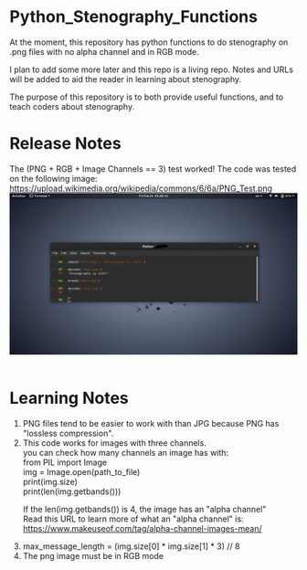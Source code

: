 # Python_Stenography_Functions
At the moment, this repository has python functions to do stenography on .png files with no alpha channel and in RGB mode.

I plan to add some more later and this repo is a living repo.
Notes and URLs will be added to aid the reader in learning about stenography.

The purpose of this repository is to both provide useful functions, and to teach coders about stenography.

# Release Notes
The (PNG + RGB + Image Channels == 3) test worked!
The code was tested on the following image: https://upload.wikimedia.org/wikipedia/commons/6/6a/PNG_Test.png
<br />
<img height="" width="" src="https://raw.githubusercontent.com/ZianElijahSmith/Python_Stenography_Functions/main/test1.png" />
<br /><br />

# Learning Notes
<ol>
<li>PNG files tend to be easier to work with than JPG because PNG has "lossless compression".</li>
<li> This code works for images with three channels.
<br />you can check how many channels an image has with:
<br />
from PIL import Image
<br />
img = Image.open(path_to_file)
<br />
print(img.size)
<br />
print(len(img.getbands()))
<br />

If the len(img.getbands()) is 4, the image has an "alpha channel"
<br />
Read this URL to learn more of what an "alpha channel" is:
<br />
https://www.makeuseof.com/tag/alpha-channel-images-mean/
</li>
<li>max_message_length = (img.size[0] * img.size[1] * 3) // 8</li>
<li>The png image must be in RGB mode</li>
</ol>


